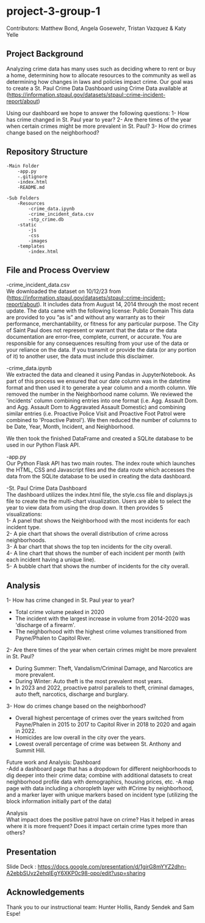 # project-3-group-1

Contributors: Matthew Bond, Angela Gosewehr, Tristan Vazquez & Katy Yelle

## Project Background
Analyzing crime data has many uses such as deciding where to rent or buy a home, determining how to allocate resources to the community as well as determining how changes in laws and policies impact crime. Our goal was to create a St. Paul Crime Data Dashboard using Crime Data available at (https://information.stpaul.gov/datasets/stpaul::crime-incident-report/about)

Using our dashboard we hope to answer the following questions: 
1- How has crime changed in St. Paul year to year?
2- Are there times of the year when certain crimes might be more prevalent in St. Paul?
3- How do crimes change based on the neighborhood?
    
## Repository Structure
    -Main Folder
        -app.py
        -.gitignore
        -index.html
        -README.md

    -Sub Folders
        -Resources
            -crime_data.ipynb
            -crime_incident_data.csv
            -stp_crime.db
        -static
            -js
            -css
            -images
        -templates
            -index.html

## File and Process Overview
-crime_incident_data.csv<br>
We downloaded the dataset on 10/12/23 from (https://information.stpaul.gov/datasets/stpaul::crime-incident-report/about). It includes data from August 14, 2014 through the most recent update. The data came with the following license:
Public Domain
This data are provided to you “as is” and without any warranty as to their performance, merchantability, or fitness for any particular purpose. The City of Saint Paul does not represent or warrant that the data or the data documentation are error-free, complete, current, or accurate. You are responsible for any consequences resulting from your use of the data or your reliance on the data. If you transmit or provide the data (or any portion of it) to another user, the data must include this disclaimer.

-crime_data.ipynb<br>
We extracted the data and cleaned it using Pandas in JupyterNotebook.  As part of this process we ensured that our date column was in the datetime format and then used it to generate a year column and a month column. We removed the number in the Neighborhood name column. We reviewed the 'incidents' column combining entries into one format (i.e. Agg. Assault Dom. and Agg. Assault Dom to Aggravated Assault Domestic) and combining similar entries (i.e. Proactive Police Visit and Proactive Foot Patrol were combined to 'Proactive Patrol'). We then reduced the number of columns to be Date, Year, Month, Incident, and Neighborhood. 

We then took the finished DataFrame and created a SQLite database to be used in our Python Flask API. 

-app.py<br>
Our Python Flask API has two main routes.  The index route which launches the HTML, CSS and Javascript files and the data route which accesses the data from the SQLite database to be used in creating the data dashboard. 

-St. Paul Crime Data Dashboard<br>
The dashboard utilizes the index.html file, the style.css file and displays.js file to create the the multi-chart visualization. Users are able to select the year to view data from using the drop down. It then provides 5 visualizations:<br>
    1- A panel that shows the Neighborhood with the most incidents for each incident type.<br>
    2- A pie chart that shows the overall distribution of crime across neighborhoods.<br>
    3- A bar chart that shows the top ten incidents for the city overall.<br>
    4- A line chart that shows the number of each incident per month (with each incident having a unique line).<br>
    5- A bubble chart that shows the number of incidents for the city overall. <br>

## Analysis
1- How has crime changed in St. Paul year to year?
- Total crime volume peaked in 2020
- The incident with the largest increase in volume from 2014-2020 was 'discharge of a firearm'.
- The neighborhood with the highest crime volumes transitioned from Payne/Phalen to Capitol River.
    
2- Are there times of the year when certain crimes might be more prevalent in St. Paul?
- During Summer: Theft, Vandalism/Criminal Damage, and Narcotics are more prevalent.
- During Winter: Auto theft is the most prevalent most years.
- In 2023 and 2022, proactive patrol parallels to theft, criminal damages, auto theft, narcotics, discharge and burglary.

3- How do crimes change based on the neighborhood?
- Overall highest percentage of crimes over the years switched from Payne/Phalen in 2015 to 2017 to Capitol River in 2018 to 2020 and again in 2022.
- Homicides are low overall in the city over the years.
- Lowest overall percentage of crime was between St. Anthony and Summit Hill.
     
Future work and Analysis:
Dashboard <br>
-Add a dashboard page that has a dropdown for different neighborhoods to dig deeper into their crime data; combine with additional datasets to creat neighborhood profile data with demographics, housing prices, etc.
-A map page with data including a choropleth layer with #Crime by neighborhood, and a marker layer with unique markers based on incident type (utilizing the block information initially part of the data)

Analysis<br>
What impact does the positive patrol have on crime?  Has it helped in areas where it is more frequent?  Does it impact certain crime types more than others?

## Presentation
Slide Deck : https://docs.google.com/presentation/d/1girG8mYYZ2dhn-A2ebbSUvz2ehqIEgY6XKP0c98-opo/edit?usp=sharing

## Acknowledgements
Thank you to our instructional team: Hunter Hollis, Randy Sendek and Sam Espe!
